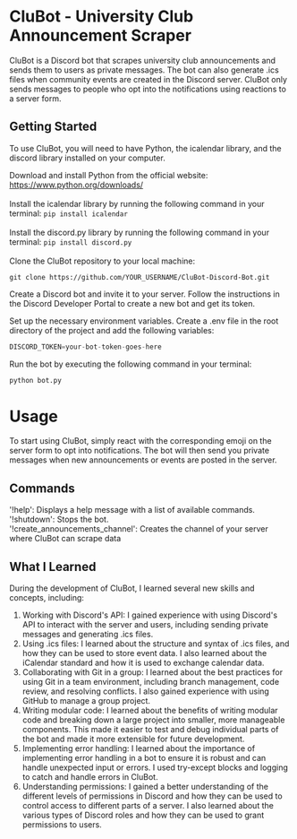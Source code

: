 # CluBot - University Club Announcement Scraper
CluBot is a Discord bot that scrapes university club announcements and sends them to users as private messages. The bot can also generate .ics files when community events are created in the Discord server. CluBot only sends messages to people who opt into the notifications using reactions to a server form.

## Getting Started
To use CluBot, you will need to have Python, the icalendar library, and the discord library installed on your computer.

Download and install Python from the official website: https://www.python.org/downloads/
<br><br>
Install the icalendar library by running the following command in your terminal:
```pip install icalendar```<br><br>
Install the discord.py library by running the following command in your terminal:
```pip install discord.py```<br><br>
Clone the CluBot repository to your local machine:

```git 
git clone https://github.com/YOUR_USERNAME/CluBot-Discord-Bot.git
```
Create a Discord bot and invite it to your server. Follow the instructions in the Discord Developer Portal to create a new bot and get its token.

Set up the necessary environment variables. Create a .env file in the root directory of the project and add the following variables:

```python
DISCORD_TOKEN=your-bot-token-goes-here
```
Run the bot by executing the following command in your terminal:

```python
python bot.py
```
# Usage
To start using CluBot, simply react with the corresponding emoji on the server form to opt into notifications. The bot will then send you private messages when new announcements or events are posted in the server.

## Commands
'!help': Displays a help message with a list of available commands.<br>
'!shutdown': Stops the bot.<br>
'!create_announcements_channel': Creates the channel of your server where CluBot can scrape data<br>

## What I Learned
During the development of CluBot, I learned several new skills and concepts, including:

1) Working with Discord's API: I gained experience with using Discord's API to interact with the server and users, including sending private messages and generating .ics files.<br>
2) Using .ics files: I learned about the structure and syntax of .ics files, and how they can be used to store event data. I also learned about the iCalendar standard and how it is used to exchange calendar data.<br>
3) Collaborating with Git in a group: I learned about the best practices for using Git in a team environment, including branch management, code review, and resolving conflicts. I also gained experience with using GitHub to manage a group project.<br>
4) Writing modular code: I learned about the benefits of writing modular code and breaking down a large project into smaller, more manageable components. This made it easier to test and debug individual parts of the bot and made it more extensible for future development.<br>
5) Implementing error handling: I learned about the importance of implementing error handling in a bot to ensure it is robust and can handle unexpected input or errors. I used try-except blocks and logging to catch and handle errors in CluBot.<br>
6) Understanding permissions: I gained a better understanding of the different levels of permissions in Discord and how they can be used to control access to different parts of a server. I also learned about the various types of Discord roles and how they can be used to grant permissions to users.
